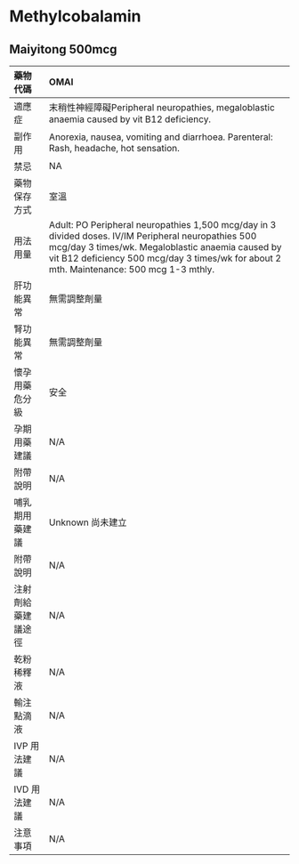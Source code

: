 # Methylcobalamin

## Maiyitong 500mcg

| 藥物代碼           | OMAI                                                                                                                                                                                                                                                 |
|:-------------------|:-----------------------------------------------------------------------------------------------------------------------------------------------------------------------------------------------------------------------------------------------------|
| 適應症             | 末稍性神經障礙Peripheral neuropathies, megaloblastic anaemia caused by vit B12 deficiency.                                                                                                                                                           |
| 副作用             | Anorexia, nausea, vomiting and diarrhoea. Parenteral: Rash, headache, hot sensation.                                                                                                                                                                 |
| 禁忌               | NA                                                                                                                                                                                                                                                   |
| 藥物保存方式       | 室溫                                                                                                                                                                                                                                                 |
| 用法用量           | Adult: PO Peripheral neuropathies 1,500 mcg/day in 3 divided doses. IV/IM Peripheral neuropathies 500 mcg/day 3 times/wk. Megaloblastic anaemia caused by vit B12 deficiency 500 mcg/day 3 times/wk for about 2 mth. Maintenance: 500 mcg 1-3 mthly. |
| 肝功能異常         | 無需調整劑量                                                                                                                                                                                                                                         |
| 腎功能異常         | 無需調整劑量                                                                                                                                                                                                                                         |
| 懷孕用藥危分級     | 安全                                                                                                                                                                                                                                                 |
| 孕期用藥建議       | N/A                                                                                                                                                                                                                                                  |
| 附帶說明           | N/A                                                                                                                                                                                                                                                  |
| 哺乳期用藥建議     | Unknown 尚未建立                                                                                                                                                                                                                                     |
| 附帶說明           | N/A                                                                                                                                                                                                                                                  |
| 注射劑給藥建議途徑 | N/A                                                                                                                                                                                                                                                  |
| 乾粉稀釋液         | N/A                                                                                                                                                                                                                                                  |
| 輸注點滴液         | N/A                                                                                                                                                                                                                                                  |
| IVP 用法建議       | N/A                                                                                                                                                                                                                                                  |
| IVD 用法建議       | N/A                                                                                                                                                                                                                                                  |
| 注意事項           | N/A                                                                                                                                                                                                                                                  |

